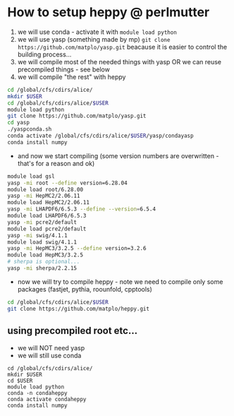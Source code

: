 # How to setup heppy @ perlmutter

1. we will use conda - activate it with `module load python`
1. we will use yasp (something made by mp) `git clone https://github.com/matplo/yasp.git` beacause it is easier to control the building process...
1. we will compile most of the needed things with yasp OR we can reuse precompiled things - see below
1. we will compile "the rest" with heppy

```sh
cd /global/cfs/cdirs/alice/
mkdir $USER
cd /global/cfs/cdirs/alice/$USER
module load python
git clone https://github.com/matplo/yasp.git
cd yasp
./yaspconda.sh
conda activate /global/cfs/cdirs/alice/$USER/yasp/condayasp
conda install numpy
```

- and now we start compiling (some version numbers are overwritten - that's for a reason and ok)

```sh
module load gsl
yasp -mi root --define version=6.28.04
module load root/6.28.00
yasp -mi HepMC2/2.06.11
module load HepMC2/2.06.11
yasp -mi LHAPDF6/6.5.3 --define --version=6.5.4
module load LHAPDF6/6.5.3
yasp -mi pcre2/default
module load pcre2/default
yasp -mi swig/4.1.1
module load swig/4.1.1
yasp -mi HepMC3/3.2.5 --define version=3.2.6
module load HepMC3/3.2.5
# sherpa is optional...
yasp -mi sherpa/2.2.15
```

- now we will try to compile heppy - note we need to compile only some packages (fastjet, pythia, roounfold, cpptools)
```sh
cd /global/cfs/cdirs/alice/$USER
git clone https://github.com/matplo/heppy.git
```

## using precompiled root etc...

- we will NOT need yasp
- we will still use conda

```dotnetcli
cd /global/cfs/cdirs/alice/
mkdir $USER
cd $USER
module load python
conda -n condaheppy
conda activate condaheppy
conda install numpy
```
